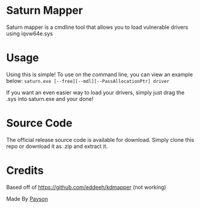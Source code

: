 # Saturn Mapper

Saturn mapper is a cmdline tool that allows you to load vulnerable drivers using iqvw64e.sys

# Usage

Using this is simple! To use on the command line, you can view an example below: ```saturn.exe [--free][--mdl][--PassAllocationPtr] driver```

If you want an even easier way to load your drivers, simply just drag the .sys into saturn.exe and your done!

# Source Code

The official release source code is available for download. Simply clone this repo or download it as .zip and extract it.

# Credits

Based off of https://github.com/eddeeh/kdmapper (not working)

Made By [Payson](https://github.com/paysonism)
